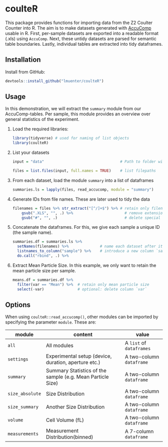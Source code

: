 # coulteR

This package provides functions for importing data from the Z2 Coulter Counter into R. The aim is to make datasets generated with [AccuComp](https://www.beckman.de/flow-cytometry/software/383550) usable in R.
First, per-sample datasets are exported into a readable format (.xls) using `AccuComp`. Next, these untidy datasets are parsed for semantic table boundaries. Lastly,  individual tables are extracted into tidy dataframes.

## Installation

Install from GitHub:

``` R
devtools::install_github("lmuenter/coulteR")
```

## Usage
In this demonstration, we will extract the `summary` module from our AccuComp-tables. Per sample, this module provides an overview over general statistics of the experiment.

1. Load the required libraries:

    ``` R
    library(tidyverse) # used for naming of list objects
    library(coulteR)
    ```

2. List your datasets

    ``` R
    input = "data"                                  # Path to folder with AccuComp-datasets

    files = list.files(input, full.names = TRUE)    # list filepaths
    ```

3. From each dataset, load the module `summary` into a list of dataframes

    ``` R
    summaries.ls = lapply(files, read_accucomp, module = "summary")
    ```

4. Generate IDs from file names. These are later used to tidy the data

    ``` R
    filenames = files %>% str_extract("[^/]+$") %>% # retain only filename
        gsub(".XLS", "", .) %>%                       # remove extension
        gsub("#", "", .)                              # delete special characters
    ```

5. Concatenate the dataframes. For this, we give each sample a unique ID (the sample name).
    ``` R
    summaries.df = summaries.ls %>%
      setNames(filenames) %>%              # name each dataset after its sample
      listnames_to_column("sample") %>%    # introduce a new column `sample`
      do.call("rbind", .) %>% 
    ```

6. Extract Mean Particle Size. In this example, we only want to retain the mean particle size per sample.
    ``` R
    means.df = summaries.df %>%
      filter(var == "Mean") %>%  # retain only mean particle size
      select(-var)               # optional: delete column `var`
    ```

## Options
When using `coulteR::read_accucomp()`, other modules can be imported by specifying the parameter `module`. These are:

|module |content |value
--- | --- | ---
|`all`|All modules|A `list` of `dataframes`
|`settings`|Experimental setup (device, duration, aperture etc.)|A two-column `dataframe`
|`summary`|Summary Statistics of the sample (e.g. Mean Particle Size)|A two-column `dataframe`
|`size_absolute`|Size Distribution|A two-column `dataframe`
|`size_summary`|Another Size Distribution|A two-column `dataframe`
|`volume` |Cell Volume (fL)|A two-column `dataframe`
|`measurements`|Measurement Distribution(binned)|A 7-column `dataframe`

